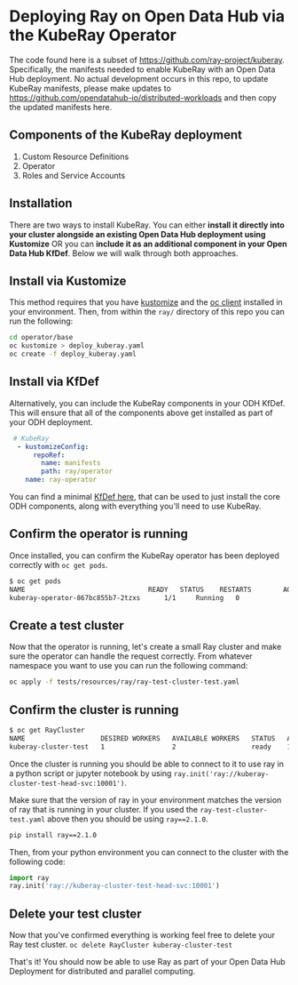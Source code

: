 # Deploying Ray on Open Data Hub via the KubeRay Operator

The code found here is a subset of <https://github.com/ray-project/kuberay>. Specifically, the manifests needed to enable KubeRay with an Open Data Hub deployment. No actual development occurs in this repo, to update KubeRay manifests, please make updates to <https://github.com/opendatahub-io/distributed-workloads> and then copy the updated manifests here.

## Components of the KubeRay deployment

1. Custom Resource Definitions
2. Operator
3. Roles and Service Accounts

## Installation

There are two ways to install KubeRay. You can either **install it directly into your cluster alongside an existing Open Data Hub deployment using Kustomize** OR you can **include it as an additional component in your Open Data Hub KfDef**. Below we will walk through both approaches.

## Install via Kustomize

This method requires that you have [kustomize](https://kustomize.io/) and the [oc client](https://docs.openshift.com/container-platform/4.12/cli_reference/openshift_cli/getting-started-cli.html) installed in your environment. Then, from within the `ray/` directory of this repo you can run the following:

```bash
cd operator/base
oc kustomize > deploy_kuberay.yaml
oc create -f deploy_kuberay.yaml
```

## Install via KfDef

Alternatively, you can include the KubeRay components in your ODH KfDef. This will ensure that all of the components above get installed as part of your ODH deployment.

```yaml
 # KubeRay
  - kustomizeConfig:
      repoRef:
        name: manifests
        path: ray/operator
    name: ray-operator
```

You can find a minimal [KfDef here](../kfdef/ray-minimal-kfdef.yaml), that can be used to just install the core ODH components, along with everything you'll need to use KubeRay.

## Confirm the operator is running

Once installed, you can confirm the KubeRay operator has been deployed correctly with `oc get pods`.

```bash
$ oc get pods
NAME                               READY   STATUS    RESTARTS        AGE
kuberay-operator-867bc855b7-2tzxs      1/1     Running   0               4d19h
```

## Create a test cluster

Now that the operator is running, let's create a small Ray cluster and make sure the operator can handle the request correctly. From whatever namespace you want to use you can run the following command:

```bash
oc apply -f tests/resources/ray/ray-test-cluster-test.yaml
```

## Confirm the cluster is running

```bash
$ oc get RayCluster
NAME                   DESIRED WORKERS   AVAILABLE WORKERS   STATUS   AGE
kuberay-cluster-test   1                 2                   ready    13s

```

Once the cluster is running you should be able to connect to it to use ray in a python script or jupyter notebook by using `ray.init('ray://kuberay-cluster-test-head-svc:10001')`.

Make sure that the version of ray in your environment matches the version of ray that is running in your cluster. If you used the `ray-test-cluster-test.yaml` above then you should be using `ray==2.1.0`.

```bash
pip install ray==2.1.0
```

Then, from your python environment you can connect to the cluster with the following code:

```python
import ray
ray.init('ray://kuberay-cluster-test-head-svc:10001')
```

## Delete your test cluster

Now that you've confirmed everything is working feel free to delete your Ray test cluster. `oc delete RayCluster kuberay-cluster-test`

That's it! You should now be able to use Ray as part of your Open Data Hub Deployment for distributed and parallel computing.
